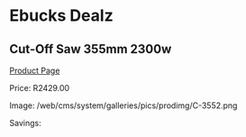 
# Ebucks Dealz
## Cut-Off Saw 355mm 2300w
[Product Page](https://www.ebucks.com/web/shop/productSelected.do?prodId=1197631745&catId=1235224419)

Price: R2429.00

Image: /web/cms/system/galleries/pics/prodimg/C-3552.png

Savings: 


	